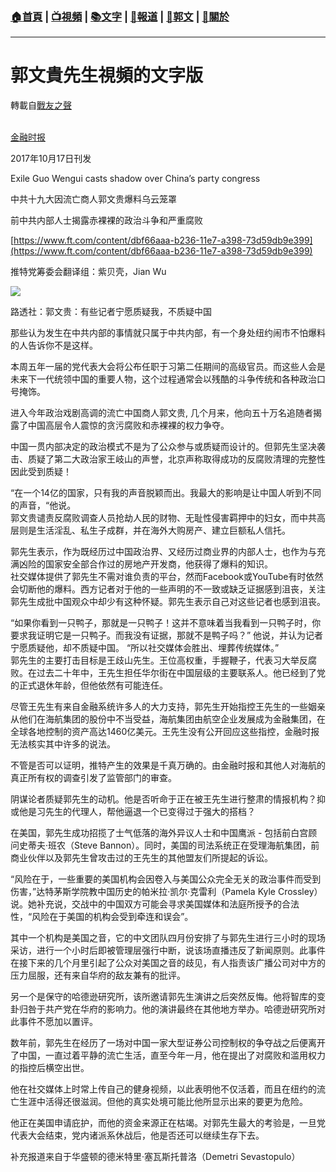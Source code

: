 ###  [:house:首頁](https://github.com/ourhimalayas/home) | [:tv:視頻](https://github.com/ourhimalayas/videos) | [:books:文字](https://github.com/ourhimalayas/txt) | [:newspaper:報道](https://github.com/ourhimalayas/news) | [:eagle:郭文](https://github.com/ourhimalayas/guomedia) | [:pray:關於](https://github.com/ourhimalayas/home/tree/master/about)
---
# 郭文貴先生視頻的文字版
轉載自[戰友之聲](http://littleantvoice.blogspot.com)

[  
金融时报](https://www.blogger.com/null)

2017年10月17日刊发

Exile Guo Wengui casts shadow over China’s party congress

中共十九大因流亡商人郭文贵爆料乌云笼罩

前中共内部人士揭露赤裸裸的政治斗争和严重腐败

[https://www.ft.com/content/dbf66aaa-b236-11e7-a398-73d59db9e399](https://www.ft.com/content/dbf66aaa-b236-11e7-a398-73d59db9e399)



推特党筹委会翻译组：紫贝壳，Jian Wu

[![](https://1.bp.blogspot.com/-Myo-smUMUxg/WefCgvan8aI/AAAAAAAABDU/Vlw34X_dHrsBggY3xPFoHtAjC9phYUo4wCLcBGAs/s1600/1.PNG)](https://1.bp.blogspot.com/-Myo-smUMUxg/WefCgvan8aI/AAAAAAAABDU/Vlw34X_dHrsBggY3xPFoHtAjC9phYUo4wCLcBGAs/s1600/1.PNG)





路透社：郭文贵：有些记者宁愿质疑我，不质疑中国



那些认为发生在中共内部的事情就只属于中共内部，有一个身处纽约闹市不怕爆料的人告诉你不是这样。

本周五年一届的党代表大会将公布任职于习第二任期间的高级官员。而这些人会是未来下一代统领中国的重要人物，这个过程通常会以残酷的斗争传统和各种政治口号掩饰。



进入今年政治戏剧高调的流亡中国商人郭文贵, 几个月来，他向五十万名追随者揭露了中国高层令人震惊的贪污腐败和赤裸裸的权力争夺。



中国一贯内部决定的政治模式不是为了公众参与或质疑而设计的。但郭先生坚决袭击、质疑了第二大政治家王岐山的声誉，北京声称取得成功的反腐败清理的完整性因此受到质疑！

“在一个14亿的国家，只有我的声音脱颖而出。我最大的影响是让中国人听到不同的声音，“他说。  
郭文贵谴责反腐败调查人员抢劫人民的财物、无耻性侵害羁押中的妇女，而中共高层则是生活淫乱、私生子成群，并在海外大购房产、建立巨额私人信托。

郭先生表示，作为既经历过中国政治界、又经历过商业界的内部人士，也作为与充满凶险的国家安全部合作过的房地产开发商，他获得了爆料的知识。  
社交媒体提供了郭先生不需对谁负责的平台，然而Facebook或YouTube有时依然会切断他的爆料。西方记者对于他的一些声明的不一致或缺乏证据感到沮丧，关注郭先生成批中国观众中却少有这种怀疑。郭先生表示自己对这些记者也感到沮丧。

“如果你看到一只鸭子，那就是一只鸭子！这并不意味着当我看到一只鸭子时，你要求我证明它是一只鸭子。而我没有证据，那就不是鸭子吗？” 他说，并认为记者宁愿质疑他，却不质疑中国。 “所以社交媒体会胜出、埋葬传统媒体。”  
郭先生的主要打击目标是王歧山先生。王位高权重，手握鞭子，代表习大举反腐败。在过去二十年中，王先生担任华尔街在中国层级的主要联系人。他已经到了党的正式退休年龄，但他依然有可能连任。



尽管王先生有来自金融系统许多人的大力支持，郭先生开始指控王先生的一些姻亲从他们在海航集团的股份中不当受益，海航集团由航空企业发展成为金融集团，在全球各地控制的资产高达1460亿美元。王先生没有公开回应这些指控，金融时报无法核实其中许多的说法。

不管是否可以证明，推特产生的效果是千真万确的。由金融时报和其他人对海航的真正所有权的调查引发了监管部门的审查。

阴谋论者质疑郭先生的动机。他是否听命于正在被王先生进行整肃的情报机构？抑或他是习先生的代理人，帮他逼退一个已变得过于强大的搭档？

在美国，郭先生成功招揽了士气低落的海外异议人士和中国鹰派 - 包括前白宫顾问史蒂夫·班农（Steve Bannon）。同时，美国的司法系统正在受理海航集团，前商业伙伴以及郭先生曾攻击过的王先生的其他盟友们所提起的诉讼。

“风险在于，一些重要的美国机构会因卷入与美国公众完全无关的政治事件而受到伤害，”达特茅斯学院教中国历史的帕米拉·凯尔·克雷利（Pamela Kyle Crossley）说。她补充说，交战中的中国双方可能会寻求美国媒体和法庭所授予的合法性，“风险在于美国的机构会受到牵连和误会”。



其中一个机构是美国之音，它的中文团队四月份安排了与郭先生进行三小时的现场采访，进行一个小时后即被管理层强行中断，说该场直播违反了新闻原则。此事件在接下来的几个月里引起了公众对美国之音的歧见，有人指责该广播公司对中方的压力屈服，还有来自华府的敌友兼有的批评。



另一个是保守的哈德逊研究所，该所邀请郭先生演讲之后突然反悔。他将智库的变卦归咎于共产党在华府的影响力。他的演讲最终在其他地方举办。哈德逊研究所对此事件不愿加以置评。



数年前，郭先生在经历了一场对中国一家大型证券公司控制权的争夺战之后便离开了中国，一直过着平静的流亡生活，直至今年一月，他在提出了对腐败和滥用权力的指控后横空出世。



他在社交媒体上时常上传自己的健身视频，以此表明他不仅活着，而且在纽约的流亡生涯中活得还很滋润。但他的真实处境可能比他所显示出来的要更为危险。



他正在美国申请庇护，而他的资金来源正在枯竭。对郭先生最大的考验是，一旦党代表大会结束，党内诸派系休战后，他是否还可以继续生存下去。







补充报道来自于华盛顿的德米特里·塞瓦斯托普洛（Demetri Sevastopulo）
<u></u><sub></sub><sup></sup><strike></strike>
